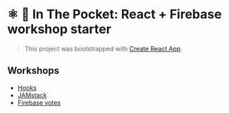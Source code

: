 # ⚛️ 👖 In The Pocket: React + Firebase workshop starter

> This project was bootstrapped with [Create React App](https://github.com/facebookincubator/create-react-app).

## Workshops

- [Hooks](./workshops/HOOKS.md)
- [JAMstack](https://github.com/inthepocket/inthepocket-react-firebase-workshop-starter/blob/feature/jamstack-starter/workshops/JAMSTACK.md)
- [Firebase votes](./workshops/FIREBASE-VOTES.md)
